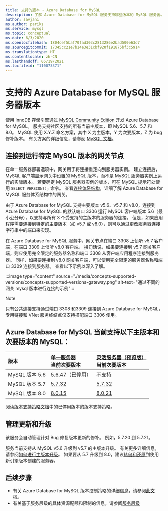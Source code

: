 ```yaml
---
title: 支持的版本 - Azure Database for MySQL
description: 了解 Azure Database for MySQL 服务支持哪些版本的 MySQL 服务器。
author: savjani
ms.author: pariks
ms.service: mysql
ms.topic: conceptual
ms.date: 6/3/2020
ms.openlocfilehash: 1804cef5baf70fad303c2813286e2bad500e63d7
ms.sourcegitcommit: 17345cc21e7b14e3e31cbf920f191875bf3c5914
ms.translationtype: HT
ms.contentlocale: zh-CN
ms.lasthandoff: 05/19/2021
ms.locfileid: "110073371"
---
```

# <a name="supported-azure-database-for-mysql-server-versions"></a>支持的 Azure Database for MySQL 服务器版本

使用 InnoDB 存储引擎通过 [MySQL Community Edition](https://www.mysql.com/products/community/) 开发 Azure Database for MySQL。 服务支持社区支持的所有当前主版本，即 MySQL 5.6、5.7 和 8.0。 MySQL 使用 X.Y.Z 命名方案，其中 X 为主版本，Y 为次要版本，Z 为 bug 修补版本。 有关方案的详细信息，请参阅 [MySQL 文档](https://dev.mysql.com/doc/refman/5.7/en/which-version.html)。



## <a name="connect-to-a-gateway-node-that-is-running-a-specific-mysql-version"></a>连接到运行特定 MySQL 版本的网关节点

在单一服务器部署选项中，网关用于将连接重定向到服务器实例。 建立连接后，MySQL 客户端显示网关中设置的 MySQL 版本，而不是 MySQL 服务器实例上运行的实际版本。 若要确定 MySQL 服务器实例的版本，可在 MySQL 提示符处使用 `SELECT VERSION();` 命令。 查看[连接体系结构](./concepts-connectivity-architecture.md#connectivity-architecture)，详细了解 Azure Database for MySQL 服务体系结构中的网关。

由于 Azure Database for MySQL 支持主要版本 v5.6、v5.7 和 v8.0，连接到 Azure Database for MySQL 的默认端口 3306 运行 MySQL 客户端版本 5.6（最小公分母），以支持与所有 3 个受支持的主版本的服务器的连接。 但是，如果应用程序需要连接到特定的主要版本（如 v5.7 或 v8.0），则可以通过更改服务器连接字符串中的端口来实现。

在 Azure Database for MySQL 服务中，网关节点在端口 3308 上侦听 v5.7 客户端，在端口 3309 上侦听 v8.0 客户端。 换句话说，如果要连接到 v5.7 网关客户端，则应使用完全限定的服务器名称和端口 3308 从客户端应用程序连接到服务器。 同样，如果要连接到 v8.0 网关客户端，可以使用完全限定的服务器名称和端口 3309 连接到服务器。 查看以下示例以深入了解。

:::image type="content" source="./media/concepts-supported-versions/concepts-supported-versions-gateway.png" alt-text="通过不同的网关 mysql 版本进行连接的示例":::

> [!NOTE]
> 只有公共连接支持通过端口 3308 和3309 连接到 Azure Database for MySQL，专用链接和 VNet 服务终结点仅支持搭配端口 3306 使用。

## <a name="azure-database-for-mysql-currently-supports-the-following-major-and-minor-versions-of-mysql"></a>Azure Database for MySQL 当前支持以下主版本和次要版本的 MySQL：


| 版本 | [单一服务器](overview.md) <br/> 当前次要版本 |[灵活服务器（预览版）](./flexible-server/overview.md) <br/> 当前次要版本  |
|:-------------------|:-------------------------------------------|:---------------------------------------------|
|MySQL 版本 5.6 |  [5.6.47](https://dev.mysql.com/doc/relnotes/mysql/5.6/en/news-5-6-47.html)（已停用） | 不支持|
|MySQL 版本 5.7 | [5.7.32](https://dev.mysql.com/doc/relnotes/mysql/5.7/en/news-5-7-32.html) | [5.7.32](https://dev.mysql.com/doc/relnotes/mysql/5.7/en/news-5-7-32.html)|
|MySQL 版本 8.0 | [8.0.15](https://dev.mysql.com/doc/relnotes/mysql/8.0/en/news-8-0-15.html) | [8.0.21](https://dev.mysql.com/doc/relnotes/mysql/8.0/en/news-8-0-21.html)|

阅读[版本支持策略文档](concepts-version-policy.md#retired-mysql-engine-versions-not-supported-in-azure-database-for-mysql)中的已停用版本的版本支持策略。

## <a name="managing-updates-and-upgrades"></a>管理更新和升级
该服务会自动管理针对 Bug 修复版本更新的修补。 例如，5.7.20 到 5.7.21。  

服务当前支持从 MySQL v5.6 升级到 v5.7 的主版本升级。 有关更多详细信息，请参阅[如何进行主版本升级](how-to-major-version-upgrade.md)。 如果要从 5.7 升级到 8.0，建议[转储和还原](./concepts-migrate-dump-restore.md)到使用新引擎版本创建的服务器。

## <a name="next-steps"></a>后续步骤

- 有关 Azure Database for MySQL 版本控制策略的详细信息，请参阅[此文档](concepts-version-policy.md)。
- 有关基于服务层级的具体资源配额和限制的信息，请参阅[服务层级](./concepts-pricing-tiers.md)